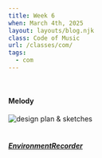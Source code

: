 ```yaml
---
title: Week 6
when: March 4th, 2025
layout: layouts/blog.njk
class: Code of Music
url: /classes/com/
tags:
  - com
---
```


<br>
  
#### Melody

<div class="img-div">
<img class="blog-img" alt="design plan & sketches" src="">
  </div>

<br>
 
##### <a target="_blank" href="https://editor.p5js.org/oliviaemlee/sketches/azlC-n3WR"><i>EnvironmentRecorder</i></a>
